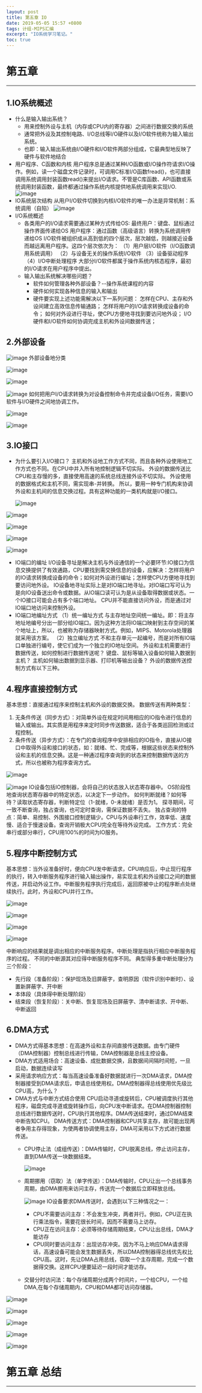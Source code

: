 ```yaml
---
layout: post
title: 第五章 IO
date: 2019-05-05 15:57 +0800
tags: 计组-MIPS汇编
excerpt: "IO系统学习笔记。"
toc: true
---
```

# 第五章
***
## 1.IO系统概述
* 什么是输入输出系统？
  - 用来控制外设与主机（内存或CPU内的寄存器）之间进行数据交换的系统
  - 通常把外设及其控制电路、I/O总线等I/O硬件以及I/O软件统称为输入输出系统。
  - 也即：输入输出系统由I/O硬件和I/O软件两部分组成，它最典型地反映了硬件与软件地结合
* 用户程序、C函数和内核
  用户程序总是通过某种I/O函数或I/O操作符请求I/O操作。例如，读一个磁盘文件记录时，可调用C标准I/O函数fread()，也可直接调用系统调用封装函数read()来提出I/O请求。不管是C库函数、API函数或系统调用封装函数，最终都通过操作系统内核提供地系统调用来实现I/O.
  ![image](https://github.com/Kyre0ee/Kyre0ee.github.io/assets/170155695/3ff7b59f-697a-4512-a6c0-ecc32b95fd27)
* IO系统层次结构
  从用户I/O软件切换到内核I/O软件的唯一办法是异常机制：系统调用（自陷）
  ![image](https://github.com/Kyre0ee/Kyre0ee.github.io/assets/170155695/0f166fd2-6a34-4e76-b69d-786b29b47343)
* I/O系统概述
  - 各类用户的I/O请求需要通过某种方式传给OS:
    最终用户：键盘、鼠标通过操作界面传递给OS
    用户程序：通过函数（高级语言）转换为系统调用传递给OS
    I/O软件被组织成从高到低的四个层次，层次越低，则越接近设备而越远离用户程序。这四个层次依次为：
    （1）用户层I/O软件（I/O函数调用系统调用）
    （2）与设备无关的操作系统I/O软件
    （3）设备驱动程序
    （4）I/O中断处理程序
    大部分I/O软件都属于操作系统内核态程序，最初的I/O请求在用户程序中提出。
  - 输入输出系统解决哪些问题？
    + 软件如何管理各种外部设备？--操作系统课程的内容
    + 硬件如何实现各种信息的输入和输出
    + 硬件要实现上述功能需解决以下一系列问题：
      怎样在CPU、主存和外设间建立高效信息传输通路；
      怎样将用户的I/O请求转换成设备的命令；
      如何对外设进行寻址，使CPU方便地寻找到要访问地外设；
      I/O硬件和I/O软件如何协调完成主机和外设间数据传送；
## 2.外部设备
![image](https://github.com/Kyre0ee/Kyre0ee.github.io/assets/170155695/4eef587c-fa64-403c-a658-5b9c7ce5a3fe)
外部设备地分类

![image](https://github.com/Kyre0ee/Kyre0ee.github.io/assets/170155695/aacb1570-4f28-493f-8802-99b86fb56d34)


![image](https://github.com/Kyre0ee/Kyre0ee.github.io/assets/170155695/03e2a79a-c618-44ba-99cd-2287bd2f9939)

![image](https://github.com/Kyre0ee/Kyre0ee.github.io/assets/170155695/acd887dc-e0f4-495c-8292-5f46938b9570)
如何把用户I/O请求转换为对设备控制命令并完成设备I/O任务，需要I/O软件与I/O硬件之间地协调工作。

![image](https://github.com/Kyre0ee/Kyre0ee.github.io/assets/170155695/f41c90cb-7556-4621-9897-c742c2e43bd9)

![image](https://github.com/Kyre0ee/Kyre0ee.github.io/assets/170155695/e9deeb53-5bea-4522-9f86-59f14e62ad64)

## 3.IO接口
* 为什么要引入I/O接口？
  主机和外设地工作方式不同，而且各种外设使用地工作方式也不同。在CPU中并入所有地控制逻辑不切实际。
  外设的数据传送比CPU和主存慢的多，直接使用高速的系统总线连接外设不切实际。
  外设使用的数据格式和主机不同，需实现串-并转换。
  所以，要用一种专门机构来协调外设和主机间的信息交换过程。具有这种功能的一类机构就是I/O接口。

  ![image](https://github.com/Kyre0ee/Kyre0ee.github.io/assets/170155695/7f87d00d-216f-4871-9a3c-40d0dc6983ab)

![image](https://github.com/Kyre0ee/Kyre0ee.github.io/assets/170155695/3ada3c74-1947-4dff-9553-79e975c29d4a)

![image](https://github.com/Kyre0ee/Kyre0ee.github.io/assets/170155695/52b8dd98-aa0d-4cdf-8018-269377b16f9f)

![image](https://github.com/Kyre0ee/Kyre0ee.github.io/assets/170155695/4b167bb7-496c-458e-bec9-539cd2efd47f)

![image](https://github.com/Kyre0ee/Kyre0ee.github.io/assets/170155695/5f85a3c9-40a4-4b70-8dc3-eba3329c5f22)
* IO端口的编址
  I/O设备寻址是解决主机与外设通信的一个必要环节:IO接口为信息交换提供了有效通路，CPU要找到需交换信息的设备，应解决：怎样将用户的IO请求转换成设备的命令；如何对外设进行编址；怎样使CPU方便地寻找到要访问地外设。
  IO设备地寻址实际上是对IO端口地寻址。对IO端口写可认为是向IO设备送出命令或数据。从IO端口读可认为是从设备取得数据或状态。一个IO接口可能会占有多个端口地址。
  CPU并不能直接访问外设，而是通过对IO端口地访问来控制外设。
* IO端口地编址方式
  （1）统一编址方式
  与主存地址空间统一编址。即：将主存地址地编号分出一部分给IO端口。因为这种方法将IO端口映射到主存空间的某个地址上，所以，也被称为存储器映射方式。例如，MIPS、Motorola处理器就采用该方案。
  （2）独立编址方式
  不和主存单元一起编号，而是对所有IO端口单独进行编号，使它们成为一个独立的IO地址空间。
外设和主机需要进行数据传送，如何控制进行数据传送呢？
键盘、鼠标等输入设备如何输入数据到主机？
主机如何输出数据到显示器、打印机等输出设备？
外设的数据传送控制方式有以下三种。
## 4.程序直接控制方式
基本思想：直接通过程序来控制主机和外设的数据交换。
数据传送有两种类型：
1. 无条件传送（同步方式）：对简单外设在规定时间用相应的IO指令进行信息的输入或输出。其实质是用程序来定时同步传送数据，适合于各类巡回检测或过程控制。
2. 条件传送（异步方式）：在专门的查询程序中安排相应的IO指令，直接从IO接口中取得外设和接口的状态，如：就绪、忙、完成等，根据这些状态来控制外设和主机的信息交换。这是一种通过程序查询到的状态来控制数据传送的方式，所以也被称为程序查询方式。

 ![image](https://github.com/Kyre0ee/Kyre0ee.github.io/assets/170155695/c468ad7c-b4da-4bcd-8192-db815455831b)

![image](https://github.com/Kyre0ee/Kyre0ee.github.io/assets/170155695/c046dbde-847e-48d8-be3e-12d886ac6553)
IO设备包括IO控制器，会将自己的状态放入状态寄存器中。
OS阶段性地查询状态寄存器中的特定状态，以决定下一步动作。
如何判断就绪？如何等待？读取状态寄存器，判断特定位（1-就绪，0-未就绪）是否为1。
探寻期间，可一致不断查询，独占查询，也可定时查询，需保证数据不丢失。
独占查询的特点：简单、易控制、外围接口控制逻辑少。CPU与外设串行工作，效率低、速度慢、适合于慢速设备。查询开销极大CPU完全在等待外设完成。
工作方式：完全串行或部分串行，CPU用100%的时间为IO服务。
## 5.程序中断控制方式
基本思想：当外设准备好时，便向CPU发中断请求，CPU响应后，中止现行程序的执行，转入中断服务程序进行输入输出操作，易实现主机和外设接口之间的数据传送，并启动外设工作。中断服务程序执行完成后，返回原被中止的程序断点处继续执行。此时，外设和CPU并行工作。

![image](https://github.com/Kyre0ee/Kyre0ee.github.io/assets/170155695/33be925f-8850-413d-ac94-14fcb0337ad9)

![image](https://github.com/Kyre0ee/Kyre0ee.github.io/assets/170155695/bc5fe083-f264-4ea9-b281-eff146700cf8)

![image](https://github.com/Kyre0ee/Kyre0ee.github.io/assets/170155695/ae73dfda-2e99-4260-b692-fa449c6fda6a)

![image](https://github.com/Kyre0ee/Kyre0ee.github.io/assets/170155695/24eac869-b7e7-4a50-9b05-309ef4e91fa7)

中断响应的结果就是调出相应的中断服务程序。中断处理是指执行相应中断服务程序的过程。
不同的中断源其对应得中断服务程序不同。
典型得多重中断处理分为三个阶段：
- 先行段（准备阶段）：保护现场及旧屏蔽字，查明原因（软件识别中断时）、设置新屏蔽字、开中断
- 本体段（具体得中断处理阶段）
- 结束段（恢复阶段）：关中断、恢复现场及旧屏蔽字、清中断请求、开中断、中断返回
## 6.DMA方式
- DMA方式得基本思想：在高速外设和主存间直接传送数据。由专门硬件（DMA控制器）控制总线进行传输，DMA控制器是总线主控设备。
- DMA方式适用场合：高速设备、成批数据交换，且数据间间隔时间短，一旦启动，数据连续读写
- 采用请求响应方式：每当高速设备准备好数据就进行一次DMA请求，DMA控制器接受到DMA请求后，申请总线使用权。DMA控制器得总线使用优先级比CPU高，为什么？
- DMA方式与中断方式结合使用
CPU启动寻道或旋转后，CPU被调度执行其他程序，磁盘完成寻道或旋转操作后，向CPU发中断请求。在DMA控制器控制总线进行数据传送时，CPU执行其他程序。DMA传送结束时，通过DMA结束中断告知CPU。
DMA传送方式：DMA控制器和CPU共享主存，故可能出现两者争用主存得现象，为使两者协调使用主存，DMA可采用以下方式进行数据传送。
  - CPU停止法（成组传送）：DMA传输时，CPU脱离总线，停止访问主存，直到DMA传送一块数据结束。

    ![image](https://github.com/Kyre0ee/Kyre0ee.github.io/assets/170155695/cdb8799b-046a-4e09-875d-bee90e73d002)

  - 周期挪用（窃取）法（单字传送）：DMA传输时，CPU让出一个总线事务周期，由DMA挪用来访问主存，传送完一个数据后立即释放总线。

    ![image](https://github.com/Kyre0ee/Kyre0ee.github.io/assets/170155695/bd389279-a432-44fe-91bc-8ef1e63a05a2)
    IO设备要求DMA传送时，会遇到以下三种情况之一：
      - CPU不需要访问主存：不会发生冲突，两者并行。例如，CPU正在执行乘法指令，需要花很长时间，因而不需要马上访存。
      - CPU正在访问主存：必须等待存储周期结束，CPU让出总线，DMA才能访存
      - CPU同时要访问主存：出现访存冲突。因为不马上响应DMA请求得话，高速设备可能会发生数据丢失，所以DMA控制器得总线优先权比CPU高。这时，先让DMA占用总线，窃取一个主存周期，完成一个数据得交换。这样CPU便要延迟一段时间才能访存。
  - 交替分时访问法：每个存储周期分成两个时间片，一个给CPU，一个给DMA,在每个存储周期内，CPU和DMA都可访问存储器。

![image](https://github.com/Kyre0ee/Kyre0ee.github.io/assets/170155695/f762a067-62fe-452c-bf59-5f081a52c556)

![image](https://github.com/Kyre0ee/Kyre0ee.github.io/assets/170155695/dcc9ed72-8029-4279-bab3-7a67806d348c)

![image](https://github.com/Kyre0ee/Kyre0ee.github.io/assets/170155695/02ce5093-5c96-4083-a55c-0ff50aa9a3f3)

![image](https://github.com/Kyre0ee/Kyre0ee.github.io/assets/170155695/2a6127dc-4a1b-4182-950a-ee4355082cb1)


![image](https://github.com/Kyre0ee/Kyre0ee.github.io/assets/170155695/b3aa513d-fe06-4426-ba37-3dd114b1151d)

# 第五章 总结
***

